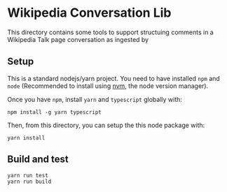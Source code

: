 # Wikipedia Conversation Lib

This directory contains some tools to support structuing comments in a Wikipedia Talk page conversation as ingested by

## Setup

This is a standard nodejs/yarn project. You need to have installed
`npm` and `node` (Recommended to install using [nvm](https://github.com/creationix/nvm), the node version manager).

Once you have `npm`, install `yarn` and `typescript` globally with:

```shell
npm install -g yarn typescript
```

Then, from this directory, you can setup the this node package with:

```shell
yarn install
```

## Build and test

```shell
yarn run test
yarn run build
```
